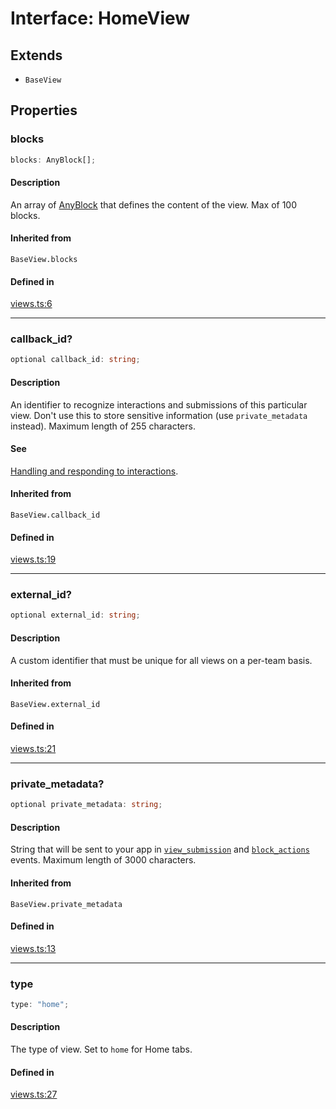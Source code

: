 # Interface: HomeView

## Extends

- `BaseView`

## Properties

### blocks

```ts
blocks: AnyBlock[];
```

#### Description

An array of [AnyBlock](../type-aliases/AnyBlock.md) that defines the content of the view. Max of 100 blocks.

#### Inherited from

`BaseView.blocks`

#### Defined in

[views.ts:6](https://github.com/slackapi/node-slack-sdk/blob/7b348598b763c2b7545d1042b5f0429775cfa62c/packages/types/src/views.ts#L6)

***

### callback\_id?

```ts
optional callback_id: string;
```

#### Description

An identifier to recognize interactions and submissions of this particular view. Don't use this to
store sensitive information (use `private_metadata` instead). Maximum length of 255 characters.

#### See

[Handling and responding to interactions](https://api.slack.com/surfaces/modals#interactions).

#### Inherited from

`BaseView.callback_id`

#### Defined in

[views.ts:19](https://github.com/slackapi/node-slack-sdk/blob/7b348598b763c2b7545d1042b5f0429775cfa62c/packages/types/src/views.ts#L19)

***

### external\_id?

```ts
optional external_id: string;
```

#### Description

A custom identifier that must be unique for all views on a per-team basis.

#### Inherited from

`BaseView.external_id`

#### Defined in

[views.ts:21](https://github.com/slackapi/node-slack-sdk/blob/7b348598b763c2b7545d1042b5f0429775cfa62c/packages/types/src/views.ts#L21)

***

### private\_metadata?

```ts
optional private_metadata: string;
```

#### Description

String that will be sent to your app in
[`view_submission`](https://api.slack.com/reference/interaction-payloads/views#view_submission) and
[`block_actions`](https://api.slack.com/reference/interaction-payloads/block-actions) events.
Maximum length of 3000 characters.

#### Inherited from

`BaseView.private_metadata`

#### Defined in

[views.ts:13](https://github.com/slackapi/node-slack-sdk/blob/7b348598b763c2b7545d1042b5f0429775cfa62c/packages/types/src/views.ts#L13)

***

### type

```ts
type: "home";
```

#### Description

The type of view. Set to `home` for Home tabs.

#### Defined in

[views.ts:27](https://github.com/slackapi/node-slack-sdk/blob/7b348598b763c2b7545d1042b5f0429775cfa62c/packages/types/src/views.ts#L27)
